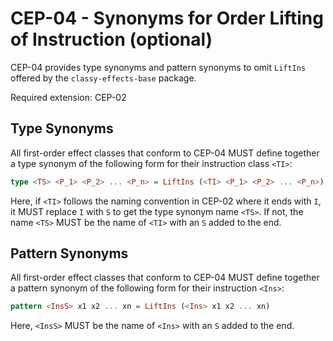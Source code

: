 # CEP-04 - Synonyms for Order Lifting of Instruction (optional)

CEP-04 provides type synonyms and pattern synonyms to omit `LiftIns` offered by the `classy-effects-base` package.

Required extension: CEP-02

## Type Synonyms
All first-order effect classes that conform to CEP-04 MUST define together a type synonym of the following form for their instruction class `<TI>`:

```haskell
type <TS> <P_1> <P_2> ... <P_n> = LiftIns (<TI> <P_1> <P_2> ... <P_n>)
```

Here, if `<TI>` follows the naming convention in CEP-02 where it ends with `I`, it MUST replace `I` with `S` to get the type synonym name `<TS>`. If not, the name `<TS>` MUST be the name of `<TI>` with an `S` added to the end.

## Pattern Synonyms
All first-order effect classes that conform to CEP-04 MUST define together a pattern synonym of the following form for their instruction `<Ins>`:

```haskell
pattern <InsS> x1 x2 ... xn = LiftIns (<Ins> x1 x2 ... xn)
```

Here, `<InsS>` MUST be the name of `<Ins>` with an `S` added to the end.
